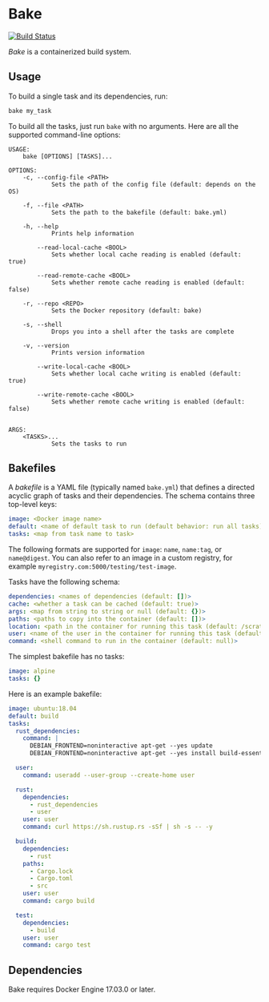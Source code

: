 # Bake

[![Build Status](https://travis-ci.org/stepchowfun/bake.svg?branch=master)](https://travis-ci.org/stepchowfun/bake)

*Bake* is a containerized build system.

## Usage

To build a single task and its dependencies, run:

```sh
bake my_task
```

To build all the tasks, just run `bake` with no arguments. Here are all the supported command-line options:

```
USAGE:
    bake [OPTIONS] [TASKS]...

OPTIONS:
    -c, --config-file <PATH>
            Sets the path of the config file (default: depends on the OS)

    -f, --file <PATH>
            Sets the path to the bakefile (default: bake.yml)

    -h, --help
            Prints help information

        --read-local-cache <BOOL>
            Sets whether local cache reading is enabled (default: true)

        --read-remote-cache <BOOL>
            Sets whether remote cache reading is enabled (default: false)

    -r, --repo <REPO>
            Sets the Docker repository (default: bake)

    -s, --shell
            Drops you into a shell after the tasks are complete

    -v, --version
            Prints version information

        --write-local-cache <BOOL>
            Sets whether local cache writing is enabled (default: true)

        --write-remote-cache <BOOL>
            Sets whether remote cache writing is enabled (default: false)


ARGS:
    <TASKS>...
            Sets the tasks to run
```

## Bakefiles

A *bakefile* is a YAML file (typically named `bake.yml`) that defines a directed acyclic graph of tasks and their dependencies. The schema contains three top-level keys:

```yaml
image: <Docker image name>
default: <name of default task to run (default behavior: run all tasks)>
tasks: <map from task name to task>
```

The following formats are supported for `image`: `name`, `name:tag`, or `name@digest`. You can also refer to an image in a custom registry, for example `myregistry.com:5000/testing/test-image`.

Tasks have the following schema:

```yaml
dependencies: <names of dependencies (default: [])>
cache: <whether a task can be cached (default: true)>
args: <map from string to string or null (default: {})>
paths: <paths to copy into the container (default: [])>
location: <path in the container for running this task (default: /scratch)>
user: <name of the user in the container for running this task (default: root)>
command: <shell command to run in the container (default: null)>
```

The simplest bakefile has no tasks:

```yaml
image: alpine
tasks: {}
```

Here is an example bakefile:

```yaml
image: ubuntu:18.04
default: build
tasks:
  rust_dependencies:
    command: |
      DEBIAN_FRONTEND=noninteractive apt-get --yes update
      DEBIAN_FRONTEND=noninteractive apt-get --yes install build-essential curl

  user:
    command: useradd --user-group --create-home user

  rust:
    dependencies:
      - rust_dependencies
      - user
    user: user
    command: curl https://sh.rustup.rs -sSf | sh -s -- -y

  build:
    dependencies:
      - rust
    paths:
      - Cargo.lock
      - Cargo.toml
      - src
    user: user
    command: cargo build

  test:
    dependencies:
      - build
    user: user
    command: cargo test
```

## Dependencies

Bake requires Docker Engine 17.03.0 or later.
